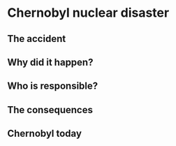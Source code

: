 # Chernobyl nuclear disaster

## The accident

## Why did it happen?

## Who is responsible?

## The consequences

## Chernobyl today
